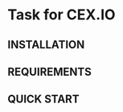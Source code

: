 Task for CEX.IO
=============================

INSTALLATION
------------



REQUIREMENTS
------------



QUICK START
-----------



